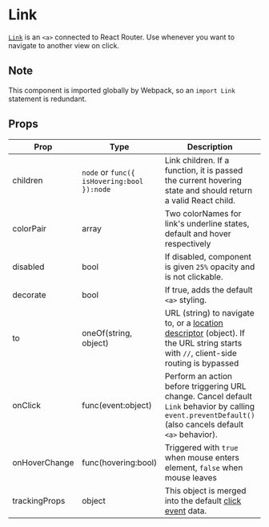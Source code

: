# Link

[`Link`](/src/components/Link/index.js) is an `<a>` connected to React Router. Use whenever you want to navigate to another view on click.

## Note

This component is imported globally by Webpack, so an ```import Link``` statement is redundant.

## Props

Prop|Type|Description|Default
---|---|---|---
children|`node` or `func({ isHovering:bool }):node`|Link children. If a function, it is passed the current hovering state and should return a valid React child.|
colorPair|array| Two colorNames for link's underline states, default and hover respectively | [ 'majorColorDark', 'majorColorLight' ]
disabled|bool|If disabled, component is given `25%` opacity and is not clickable.|false
decorate|bool|If true, adds the default `<a>` styling.|false
to|oneOf(string, object)|URL (string) to navigate to, or a [location descriptor](https://github.com/ReactTraining/history/blob/master/docs/Glossary.md#locationdescriptor) (object). If the URL string starts with `//`, client-side routing is bypassed|
onClick|func(event:object)|Perform an action before triggering URL change. Cancel default `Link` behavior by calling `event.preventDefault()` (also cancels default `<a>` behavior).|
onHoverChange|func(hovering:bool)|Triggered with `true` when mouse enters element, `false` when mouse leaves|
trackingProps|object|This object is merged into the default [click event](/docs/guides/event-logging/events/click.md) data.|
